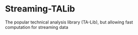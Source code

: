# Streaming-TALib
The popular technical analysis library (TA-Lib), but allowing fast computation for streaming data
